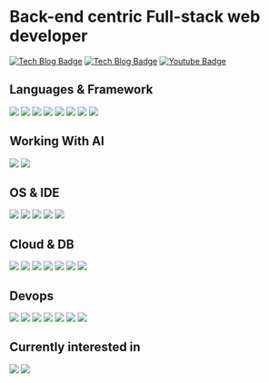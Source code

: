 # Back-end centric Full-stack web developer
[![Tech Blog Badge](https://img.shields.io/badge/-Tech%20blog1-black?style=flat-square&logo=github&link=https://blog.naver.com/netscout82)](https://blog.naver.com/netscout82)
[![Tech Blog Badge](https://img.shields.io/badge/-Tech%20blog2-black?style=flat-square&logo=github&link=https://github.com/netscout/studies)](https://github.com/netscout/studies)
[![Youtube Badge](https://img.shields.io/badge/Youtube-ff0000?style=flat-square&logo=youtube&link=https://www.youtube.com/user/netscout82)](https://www.youtube.com/user/netscout82)




## Languages & Framework
![](https://img.shields.io/badge/.Net-orange?style=for-the-badge&logo=.net&logoColor=white)
![](https://img.shields.io/badge/Javascript-yellow?style=for-the-badge&logo=javascript&logoColor=white) 
![](https://img.shields.io/badge/Typescript-blue?style=for-the-badge&logo=typescript&logoColor=white) 
![](https://img.shields.io/badge/Node.js-green?style=for-the-badge&logo=node.js&logoColor=white)
![](https://img.shields.io/badge/React-purple?style=for-the-badge&logo=react&logoColor=white)
![](https://img.shields.io/badge/Nest.js-skyblue?style=for-the-badge&logo=nestjs&logoColor=white)
![](https://img.shields.io/badge/Express-gray?style=for-the-badge&logo=express&logoColor=white)
![](https://img.shields.io/badge/Tailwindcss-skybule?style=for-the-badge&logo=tailwindcss&logoColor=white)

## Working With AI
![](https://img.shields.io/badge/ChatGPT-lightgreen?style=for-the-badge&logo=openai&logoColor=white)
![](https://img.shields.io/badge/Copliot-gray?style=for-the-badge&logo=github&logoColor=white)

## OS & IDE
![](https://img.shields.io/badge/Windows-blue?style=for-the-badge&logo=windows&logoColor=white)
![](https://img.shields.io/badge/Mac-orange?style=for-the-badge&logo=apple&logoColor=white)
![](https://img.shields.io/badge/Ubuntu-green?style=for-the-badge&logo=linux&logoColor=white)
![](https://img.shields.io/badge/Visual%20Studio-purple?style=for-the-badge&logo=visualstudio&logoColor=white)
![](https://img.shields.io/badge/VS%20Code-blue?style=for-the-badge&logo=visualstudiocode&logoColor=white)

## Cloud & DB
![](https://img.shields.io/badge/aws-orange?style=for-the-badge&logo=amazon&logoColor=white)
![](https://img.shields.io/badge/azure-blue?style=for-the-badge&logo=msazure&logoColor=white)
![](https://img.shields.io/badge/ncp-lightgreen?style=for-the-badge&logo=navercloudplatform&logoColor=white)
![](https://img.shields.io/badge/mysql-green?style=for-the-badge&logo=mysql&logoColor=white)
![](https://img.shields.io/badge/mssql-blue?style=for-the-badge&logo=microsoftsqlserver&logoColor=white)
![](https://img.shields.io/badge/redis-orange?style=for-the-badge&logo=redis&logoColor=white)
![](https://img.shields.io/badge/mongodb-skyblue?style=for-the-badge&logo=mongodb&logoColor=white)

## Devops
![](https://img.shields.io/badge/terraform-skyblue?style=for-the-badge&logo=terraform&logoColor=white)
![](https://img.shields.io/badge/Gihub%20Actions-gray?style=for-the-badge&logo=githubactions&logoColor=white)
![](https://img.shields.io/badge/k8s-blue?style=for-the-badge&logo=kubernetes&logoColor=white)
![](https://img.shields.io/badge/gitops-green?style=for-the-badge&logo=git&logoColor=white)
![](https://img.shields.io/badge/helm-skyblue?style=for-the-badge&logo=helm&logoColor=white)
![](https://img.shields.io/badge/argocd-orange?style=for-the-badge&logo=agrocd&logoColor=white)
![](https://img.shields.io/badge/kustomize-red?style=for-the-badge&logo=kustomize&logoColor=white)

## Currently interested in
![](https://img.shields.io/badge/rag-orange?style=for-the-badge)
![](https://img.shields.io/badge/langchain-navy?style=for-the-badge&logo=langchain&logoColor=white)

